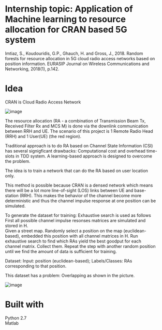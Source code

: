 # Internship topic: Application of Machine learning to resource allocation for CRAN based 5G system
Imtiaz, S., Koudouridis, G.P., Ghauch, H. and Gross, J., 2018. Random forests for resource allocation in 5G cloud radio access networks based on position information. EURASIP Journal on Wireless Communications and Networking, 2018(1), p.142.

# Idea
CRAN is Cloud Radio Access Network

![image](https://user-images.githubusercontent.com/15823161/52285347-73571280-2966-11e9-94d8-fec46d2230a7.png)

The resource allocation (RA - a combination of Transmission Beam Tx, Received Filter Rx and MCS M) is done via the downlink communication between RRH and UE. The scenario of this project is 1 Remote Radio Head (RRH) and 1 User(UE) (the red region). <br />

Traditional approach is to do RA based on Channel State Information (CSI) has several signigficant drawbacks: Computational cost and overhead time-slots in TDD system. A learning-based approach is designed to overcome the problem. <br />

The idea is to train a network that can do the RA based on user location only. <br />

This method is possible because CRAN is a densed network which means there will be a lot more line-of-sight (LOS) links between UE and base-station (RRH). This makes the behavior of the channel become more deterministic and thus the channel impulse response at one position can be simulated. <br />

To generate the dataset for training: Exhaustive search is used as follows <br />
First all possible channel impulse resonses matrices are simulated and stored in H. <br />
Given a street map. Randomly select a position on the map (euclidean-based), embedded this position with all channel matrices in H. Run exhaustive search to find which RAs yield the best goodput for each channel matrix. Collect them. Repeat the step with another random position until we find the amount of data is sufficient for training. <br />

Dataset: Input: position (euclidean-based); Labels/Classes: RAs corresponding to that position. <br />

This dataset has a problem: Overlapping as shown in the picture.

![image](https://user-images.githubusercontent.com/15823161/52287627-d21e8b00-296a-11e9-9e8b-52aa4f4cb889.png)


# Built with 
Python 2.7 <br />
Matlab


